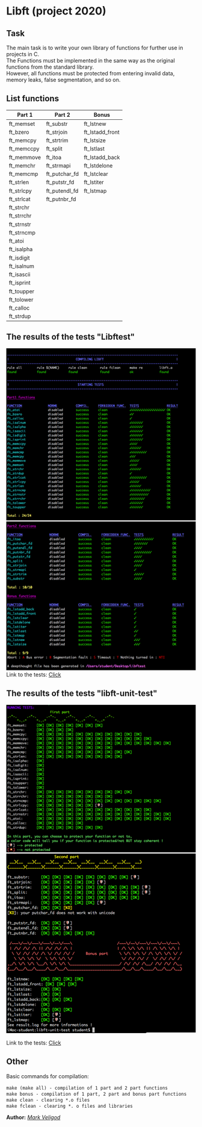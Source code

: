 # Libft (project 2020)
## Task 
The main task is to write your own library of functions for further use in projects in C.  
The Functions must be implemented in the same way as the original functions from the standard library.  
However, all functions must be protected from entering invalid data, memory leaks, false segmentation, and so on.  
## List functions  
| Part 1  | Part 2 | Bonus |
| ------------- | ------------- | ------------- |
| ft_memset  | ft_substr  | ft_lstnew  |
| ft_bzero  | ft_strjoin  | ft_lstadd_front  |
| ft_memcpy  | ft_strtrim  | ft_lstsize  |
| ft_memccpy  | ft_split  | ft_lstlast  |
| ft_memmove  | ft_itoa  | ft_lstadd_back  |
| ft_memchr  | ft_strmapi  | ft_lstdelone  |
| ft_memcmp  | ft_putchar_fd  | ft_lstclear |
| ft_strlen  | ft_putstr_fd  | ft_lstiter  |
| ft_strlcpy  |ft_putendl_fd  | ft_lstmap  |
| ft_strlcat  | ft_putnbr_fd  |  |
| ft_strchr  |   |   |
| ft_strrchr  |   |   |
| ft_strnstr  |   |   |
| ft_strncmp  |   |   |
| ft_atoi  |   |   |
| ft_isalpha  |   |   |
| ft_isdigit  |  |   |
| ft_isalnum  |   |   |
| ft_isascii  | |   |
| ft_isprint |   |   |
| ft_toupper  |   |   |
| ft_tolower  |  |   |
| ft_calloc  |   |   |
| ft_strdup  |  |   |
## The results of the tests "Libftest"
![](https://github.com/markveligod/libft/raw/master/img/1.png)  
![](https://github.com/markveligod/libft/raw/master/img/2.png) 
Link to the tests: [Click](https://github.com/jtoty/Libftest)
## The results of the tests "libft-unit-test"
![](https://github.com/markveligod/libft/raw/master/img/3.png)  
![](https://github.com/markveligod/libft/raw/master/img/4.png)  
  
Link to the tests: [Click](https://github.com/alelievr/libft-unit-test)
## Other
Basic commands for compilation:
```
make (make all) - compilation of 1 part and 2 part functions  
make bonus - compilation of 1 part, 2 part and bonus part functions  
make clean - clearing *.o files  
make fclean - clearing *. o files and libraries  
```
  
**Author:** *[Mark Veligod](https://github.com/markveligod)*
